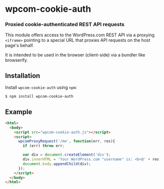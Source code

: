 wpcom-cookie-auth
=================
### Proxied cookie-authenticated REST API requests

This module offers access to the WordPress.com REST API via a proxying `<iframe>`
pointing to a special URL that proxies API requests on the host page's behalf.

It is intended to be used in the browser (client-side) via a bundler like
browserify.


Installation
------------

Install `wpcom-cookie-auth` using `npm`:

``` bash
$ npm install wpcom-cookie-auth
```

Example
-------

``` html
<html>
  <body>
    <script src="wpcom-cookie-auth.js"></script>
    <script>
      wpcomProxyRequest('/me', function(err, res){
        if (err) throw err;

        var div = document.createElement('div');
        div.innerHTML = 'Your WordPress.com "username" is: <b>@' + res.username + '<\/b>';
        document.body.appendChild(div);
      });
    </script>
  </body>
</html>
```
